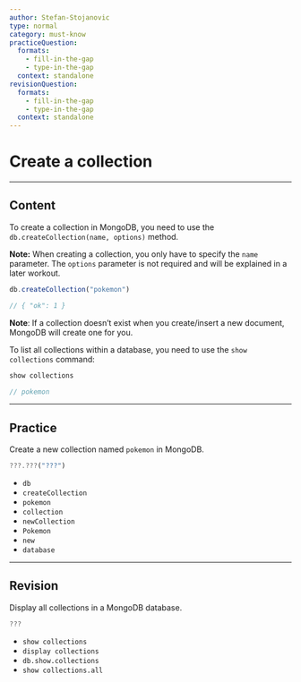 ```yaml
---
author: Stefan-Stojanovic
type: normal
category: must-know
practiceQuestion:
  formats:
    - fill-in-the-gap
    - type-in-the-gap
  context: standalone
revisionQuestion:
  formats:
    - fill-in-the-gap
    - type-in-the-gap
  context: standalone
---
```


# Create a collection


---

## Content

To create a collection in MongoDB, you need to use the `db.createCollection(name, options)` method.

**Note:** When creating a collection, you only have to specify the `name` parameter. The `options` parameter is not required and will be explained in a later workout.

```javascript
db.createCollection("pokemon")

// { "ok": 1 }
```

**Note**: If a collection doesn’t exist when you create/insert a new document, MongoDB will create one for you.

To list all collections within a database, you need to use the `show collections` command:

```javascript
show collections

// pokemon
```


---

## Practice

Create a new collection named `pokemon` in MongoDB.

```javascript
???.???("???")
```

- `db`
- `createCollection`
- `pokemon`
- `collection`
- `newCollection`
- `Pokemon`
- `new`
- `database`

---

## Revision

Display all collections in a MongoDB database.

```javascript
???
```

- `show collections`
- `display collections`
- `db.show.collections`
- `show collections.all`
